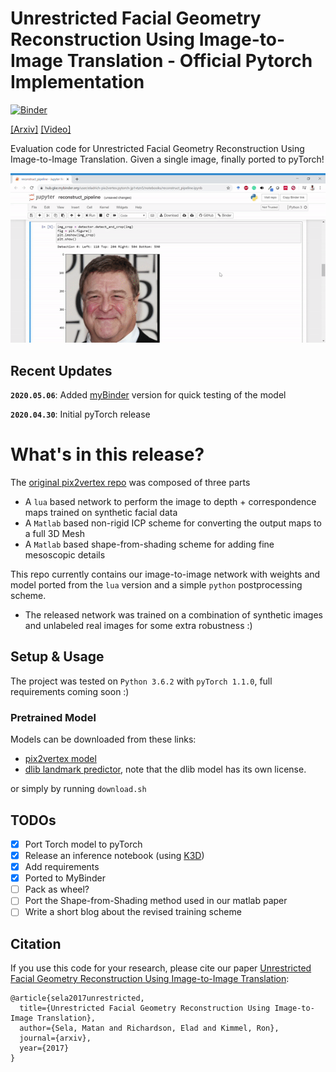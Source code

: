 # Unrestricted Facial Geometry Reconstruction Using Image-to-Image Translation - Official Pytorch Implementation

[![Binder](https://mybinder.org/badge_logo.svg)](https://mybinder.org/v2/gh/eladrich/pix2vertex.pytorch/mybinder-test?filepath=reconstruct_pipeline.ipynb)


[[Arxiv]](https://arxiv.org/pdf/1703.10131.pdf) [[Video]](https://www.youtube.com/watch?v=6lUdSVcBB-k)


Evaluation code for Unrestricted Facial Geometry Reconstruction Using Image-to-Image Translation. Given a single image, finally ported to pyTorch!

<img src="examples/jupyter_gif.gif" width="900px"/>


## Recent Updates

**`2020.05.06`**: Added [myBinder](https://mybinder.org/v2/gh/eladrich/pix2vertex.pytorch/mybinder-test?filepath=reconstruct_pipeline.ipynb) version for quick testing of the model

**`2020.04.30`**: Initial pyTorch release

# What's in this release?

The [original pix2vertex repo](https://github.com/matansel/pix2vertex) was composed of three parts
 - A `lua` based network to perform the image to depth + correspondence maps trained on synthetic facial data
 - A `Matlab` based non-rigid ICP scheme for converting the output maps to a full 3D Mesh  
 - A `Matlab` based shape-from-shading scheme for adding fine mesoscopic details
 
 This repo currently contains our image-to-image network with weights and model ported from the `lua` version and a simple `python` postprocessing scheme.
 - The released network was trained on a combination of synthetic images and unlabeled real images for some extra robustness :)

## Setup & Usage
The project was tested on `Python 3.6.2` with `pyTorch 1.1.0`, full requirements coming soon :)

### Pretrained Model
Models can be downloaded from these links:
- [pix2vertex model](https://drive.google.com/open?id=1op5_zyH4CWm_JFDdCUPZM4X-A045ETex)
- [dlib landmark predictor](http://dlib.net/files/shape_predictor_68_face_landmarks.dat.bz2), note that the dlib model has its own license.

or simply by running `download.sh`


## TODOs
- [x] Port Torch model to pyTorch
- [x] Release an inference notebook (using [K3D](https://github.com/K3D-tools/K3D-jupyter))
- [x] Add requirements
- [x] Ported to MyBinder
- [ ] Pack as wheel?
- [ ] Port the Shape-from-Shading method used in our matlab paper
- [ ] Write a short blog about the revised training scheme 

## Citation
If you use this code for your research, please cite our paper <a href="https://arxiv.org/pdf/1703.10131.pdf">Unrestricted Facial Geometry Reconstruction Using Image-to-Image Translation</a>:

```
@article{sela2017unrestricted,
  title={Unrestricted Facial Geometry Reconstruction Using Image-to-Image Translation},
  author={Sela, Matan and Richardson, Elad and Kimmel, Ron},
  journal={arxiv},
  year={2017}
}
```
